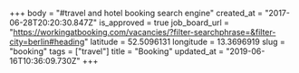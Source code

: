+++
body = "#travel and hotel booking search engine"
created_at = "2017-06-28T20:20:30.847Z"
is_approved = true
job_board_url = "https://workingatbooking.com/vacancies/?filter-searchphrase=&filter-city=berlin#heading"
latitude = 52.5096131
longitude = 13.3696919
slug = "booking"
tags = ["travel"]
title = "Booking"
updated_at = "2019-06-16T10:36:09.730Z"
+++
